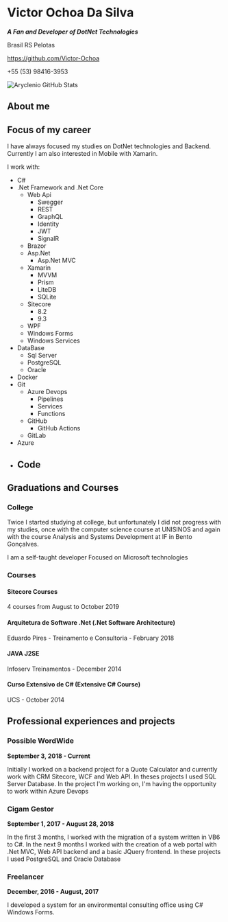 # Victor Ochoa Da Silva

***A Fan and Developer of DotNet Technologies***

Brasil RS Pelotas

https://github.com/Victor-Ochoa

+55 (53) 98416-3953

![Aryclenio GitHub Stats](https://github-readme-stats.vercel.app/api?username=victor-ochoa&show_icons=true)

## About me



## Focus of my career

I have always focused my studies on DotNet technologies and Backend. Currently I am also interested in Mobile with Xamarin.

I work with:
- C#
- .Net Framework and .Net Core
  - Web Api
    - Swegger
    - REST
    - GraphQL
    - Identity
    - JWT
    - SignalR
  - Brazor
  - Asp.Net
    - Asp.Net MVC
  - Xamarin
    - MVVM
    - Prism
    - LiteDB
    - SQLite
  - Sitecore
    - 8.2
    - 9.3
  - WPF
  - Windows Forms
  - Windows Services
- DataBase
  - Sql Server
  - PostgreSQL
  - Oracle
- Docker
- Git
  - Azure Devops
    - Pipelines
    - Services
    - Functions
  - GitHub
    - GitHub Actions
  - GitLab
- Azure
- Code
  - 


## Graduations and Courses

### College
Twice I started studying at college, but unfortunately I did not progress with my studies, once with the computer science course at UNISINOS and again with the course Analysis and Systems Development at IF in Bento Gonçalves. 

I am a self-taught developer Focused on Microsoft technologies

### Courses

#### Sitecore Courses

4 courses from August to October 2019

#### Arquitetura de Software .Net (.Net Software Architecture)

Eduardo Pires - Treinamento e Consultoria - February 2018

#### JAVA J2SE

Infoserv Treinamentos - December 2014

#### Curso Extensivo de C# (Extensive C# Course)

UCS - October 2014

## Professional experiences and projects

### Possible WordWide

**September 3, 2018 - Current**

Initially I worked on a backend project for a Quote Calculator and currently work with CRM Sitecore, WCF and Web API. In theses projects I used SQL Server Database. In the project I'm working on, I'm having the opportunity to work within Azure Devops

### Cigam Gestor

**September 1, 2017 - August 28, 2018**

In the first 3 months, I worked with the migration of a system written in VB6 to C#. In the next 9 months I worked with the creation of a web portal with .Net MVC, Web API backend and a basic JQuery frontend. In these projects I used PostgreSQL and Oracle Database

### Freelancer

**December, 2016 - August, 2017**

I developed a system for an environmental consulting office using C# Windows Forms.
